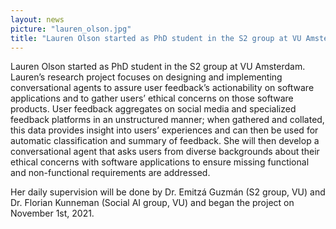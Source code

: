 ```yaml
---
layout: news
picture: "lauren_olson.jpg"
title: "Lauren Olson started as PhD student in the S2 group at VU Amsterdam"
---
```


Lauren Olson started as PhD student in the S2 group at VU Amsterdam. Lauren’s research project focuses on designing and implementing conversational agents to assure user feedback’s actionability on software applications and to gather users’ ethical concerns on those software products. User feedback aggregates on social media and specialized feedback platforms in an unstructured manner; when gathered and collated, this data provides insight into users’ experiences and can then be used for automatic classification and summary of feedback. She will then develop a conversational agent that asks users from diverse backgrounds about their ethical concerns with software applications to ensure missing functional and non-functional requirements are addressed.

Her daily supervision will be done by Dr. Emitzá Guzmán (S2 group, VU) and Dr. Florian Kunneman (Social AI group, VU) and began the project on November 1st, 2021.